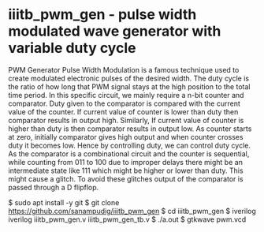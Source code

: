 # iiitb_pwm_gen - pulse width modulated wave generator with variable duty cycle

PWM Generator
Pulse Width Modulation is a famous technique used to create modulated electronic pulses of the desired width. The duty cycle is the ratio of how long that PWM signal stays at the high position to the total time period.
In this specific circuit, we mainly require a n-bit counter and comparator. Duty given to the comparator is compared with the current value of the counter. If current value of counter is lower than duty then comparator results in output high. Similarly, If current value of counter is higher than duty is then comparator results in output low.
As counter starts at zero, initially comparator gives high output and when counter crosses duty it becomes low. Hence by controlling duty, we can control duty cycle.
As the comparator is a combinational circuit and the counter is sequential, while counting from 011 to 100 due to improper delays there might be an intermediate state like 111 which might be higher or lower than duty. This might cause a glitch. To avoid these glitches output of the comparator is passed through a D flipflop.

$ sudo apt install -y git
$ git clone https://github.com/sanampudig/iiitb_pwm_gen
$ cd iiitb_pwm_gen
$ iverilog iverilog iiitb_pwm_gen.v iiitb_pwm_gen_tb.v
$ ./a.out
$ gtkwave pwm.vcd
